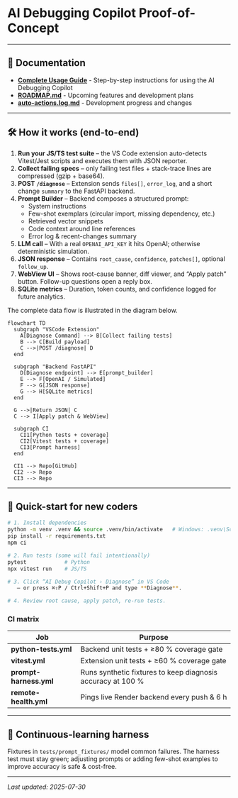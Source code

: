 # AI Debugging Copilot Proof-of-Concept

<!-- existing content above -->

---

## 📖 Documentation

- **[Complete Usage Guide](USAGE_GUIDE.md)** - Step-by-step instructions for using the AI Debugging Copilot
- **[ROADMAP.md](ROADMAP.md)** - Upcoming features and development plans
- **[auto-actions.log.md](auto-actions.log.md)** - Development progress and changes

---

## 🛠 How it works (end-to-end)

1. **Run your JS/TS test suite** – the VS Code extension auto-detects Vitest/Jest scripts and executes them with JSON reporter.
2. **Collect failing specs** – only failing test files + stack-trace lines are compressed (gzip + base64).
3. **POST `/diagnose`** – Extension sends `files[]`, `error_log`, and a short change `summary` to the FastAPI backend.
4. **Prompt Builder** – Backend composes a structured prompt:
   * System instructions
   * Few-shot exemplars (circular import, missing dependency, etc.)
   * Retrieved vector snippets
   * Code context around line references
   * Error log & recent-changes summary
5. **LLM call** – With a real `OPENAI_API_KEY` it hits OpenAI; otherwise deterministic simulation.
6. **JSON response** – Contains `root_cause`, `confidence`, `patches[]`, optional `follow_up`.
7. **WebView UI** – Shows root-cause banner, diff viewer, and “Apply patch” button.  Follow-up questions open a reply box.
8. **SQLite metrics** – Duration, token counts, and confidence logged for future analytics.

The complete data flow is illustrated in the diagram below.

```mermaid
flowchart TD
  subgraph "VSCode Extension"
    A[Diagnose Command] --> B[Collect failing tests]
    B --> C[Build payload]
    C -->|POST /diagnose| D
  end

  subgraph "Backend FastAPI"
    D[Diagnose endpoint] --> E[prompt_builder]
    E --> F[OpenAI / Simulated]
    F --> G[JSON response]
    G --> H[SQLite metrics]
  end

  G -->|Return JSON| C
  C --> I[Apply patch & WebView]

  subgraph CI
    CI1[Python tests + coverage]
    CI2[Vitest tests + coverage]
    CI3[Prompt harness]
  end

  CI1 --> Repo[GitHub]
  CI2 --> Repo
  CI3 --> Repo
```

---

## 🚀 Quick-start for new coders

```bash
# 1. Install dependencies
python -m venv .venv && source .venv/bin/activate   # Windows: .venv\Scripts\Activate
pip install -r requirements.txt
npm ci

# 2. Run tests (some will fail intentionally)
pytest            # Python
npx vitest run    # JS/TS

# 3. Click “AI Debug Copilot › Diagnose” in VS Code
   – or press ⌘⇧P / Ctrl+Shift+P and type **Diagnose**.

# 4. Review root cause, apply patch, re-run tests.
```

### CI matrix
| Job | Purpose |
|-----|---------|
| **python-tests.yml** | Backend unit tests + ≥80 % coverage gate |
| **vitest.yml** | Extension unit tests + ≥60 % coverage gate |
| **prompt-harness.yml** | Runs synthetic fixtures to keep diagnosis accuracy at 100 % |
| **remote-health.yml** | Pings live Render backend every push & 6 h |

---

## 🧪 Continuous-learning harness
Fixtures in `tests/prompt_fixtures/` model common failures.  The harness test must stay green; adjusting prompts or adding few-shot examples to improve accuracy is safe & cost-free.

---

*Last updated: 2025-07-30*
